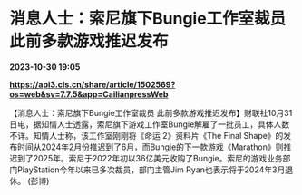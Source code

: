 # 消息人士：索尼旗下Bungie工作室裁员 此前多款游戏推迟发布

**2023-10-30 19:05**

**https://api3.cls.cn/share/article/1502569?os=web&sv=7.7.5&app=CailianpressWeb**

【消息人士：索尼旗下Bungie工作室裁员 此前多款游戏推迟发布】财联社10月31日电，据知情人士透露，索尼旗下游戏工作室Bungie解雇了一批员工，具体人数不详。知情人士称，该工作室刚刚将《命运 2》资料片《The Final Shape》的发布时间从2024年2月份推迟到了6月，而Bungie的下一款游戏《Marathon》则推迟到了2025年。索尼于2022年初以36亿美元收购了Bungie。索尼的游戏业务部门PlayStation今年以来已多次裁员，部门主管Jim Ryan也表示将于2024年3月退休。 (彭博)